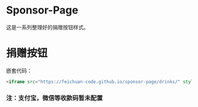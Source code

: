 # Sponsor-Page

这是一系列整理好的捐赠按钮样式。

# 捐赠按钮
嵌套代码：
```html
<iframe src="https://feichuan-code.github.io/sponsor-page/drinks/" style="overflow-x:hidden;overflow-y:hidden; border:0xp none #fff; min-height:240px; width:100%;"  frameborder="0" scrolling="no"></iframe>
 ```
### 注：支付宝，微信等收款码暂未配置
